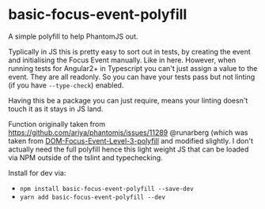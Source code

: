# basic-focus-event-polyfill


A simple polyfill to help PhantomJS out.

Typlically in JS this is pretty easy to sort out in tests, by creating the event
and initialising the Focus Event manually. Like in here. However, when running
tests for Angular2+ in Typescript you can't just assign a value to the event.
They are all readonly. So you can have your tests pass but not linting (if you
have `--type-check`) enabled.

Having this be a package you can just require, means your linting doesn't touch it
as it stays in JS land.

Function originally taken from https://github.com/ariya/phantomjs/issues/11289
@runarberg (which was taken from [DOM-Focus-Event-Level-3-polyfill](https://github.com/termi/DOM-Focus-Event-Level-3-polyfill/blob/0.4/DOMEventsLevel3.shim.js)
and modified slightly. I don't actually need the full polyfill hence  this light weight JS that can be loaded via NPM outside
of the tslint and typechecking.

Install for dev via:

- `npm install basic-focus-event-polyfill --save-dev`
- `yarn add basic-focus-event-polyfill --dev`

